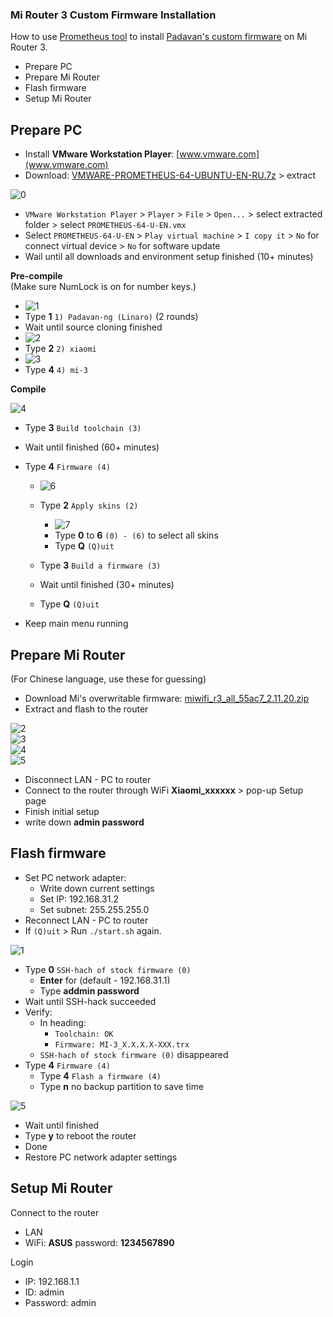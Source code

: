 ### Mi Router 3 Custom Firmware Installation
How to use [Prometheus tool](http://prometheus.freize.net/) to install [Padavan's custom firmware](https://github.com/andy-padavan/rt-n56u) on Mi Router 3.
- Prepare PC
- Prepare Mi Router
- Flash firmware
- Setup Mi Router

## Prepare PC
- Install **VMware Workstation Player**: [www.vmware.com](www.vmware.com)
- Download: [VMWARE-PROMETHEUS-64-UBUNTU-EN-RU.7z](https://disk.yandex.ru/d/6EpD2EpHmB82o) > extract  

![0](https://github.com/rern/MI_Router3_Padavan_installation/blob/master/screenshots/0.jpg)
- `VMware Workstation Player` > `Player` > `File` > `Open...` > select extracted folder > select `PROMETHEUS-64-U-EN.vmx`
- Select `PROMETHEUS-64-U-EN` > `Play virtual machine` > `I copy it` > `No` for connect virtual device > `No` for software update
- Wail until all downloads and environment setup finished (10+ minutes)

**Pre-compile**  
(Make sure NumLock is on for number keys.)  
- ![1](https://github.com/rern/MI_Router3_Padavan_installation/blob/master/screenshots/1.jpg)  
- Type **1** `1) Padavan-ng (Linaro)` (2 rounds)
- Wait until source cloning finished  
- ![2](https://github.com/rern/MI_Router3_Padavan_installation/blob/master/screenshots/2.jpg)  
- Type **2** `2) xiaomi`
- ![3](https://github.com/rern/MI_Router3_Padavan_installation/blob/master/screenshots/3.jpg)  
- Type **4** `4) mi-3`

**Compile**  

![4](https://github.com/rern/MI_Router3_Padavan_installation/blob/master/screenshots/4.jpg)
- Type **3** `Build toolchain (3)`
- Wait until finished (60+ minutes)
- Type **4** `Firmware (4)`  

    - ![6](https://github.com/rern/MI_Router3_Padavan_installation/blob/master/screenshots/6.jpg)
    - Type **2** `Apply skins (2)`  
    
    	- ![7](https://github.com/rern/MI_Router3_Padavan_installation/blob/master/screenshots/7.jpg)
    	- Type **0** to **6** `(0) - (6)` to select all skins  
		- Type **Q** `(Q)uit`  
		
    - Type **3** `Build a firmware (3)`
    - Wait until finished (30+ minutes)
    - Type **Q** `(Q)uit`  
    
- Keep main menu running

## Prepare Mi Router   
(For Chinese language, use these for guessing)  
- Download Mi's overwritable firmware: [miwifi_r3_all_55ac7_2.11.20.zip](https://www.dropbox.com/s/r09dl0or4z2iyxh/miwifi_r3_all_55ac7_2.11.20.zip?dl=1)
- Extract and flash to the router  

![2](https://github.com/rern/MI_Router3_Padavan_installation/blob/master/screenshots/02.jpg)  
![3](https://github.com/rern/MI_Router3_Padavan_installation/blob/master/screenshots/03.jpg)  
![4](https://github.com/rern/MI_Router3_Padavan_installation/blob/master/screenshots/04.jpg)  
![5](https://github.com/rern/MI_Router3_Padavan_installation/blob/master/screenshots/05.jpg)
- Disconnect LAN - PC to router
- Connect to the router through WiFi **Xiaomi_xxxxxx** > pop-up Setup page
- Finish initial setup
- write down **admin password**

## Flash firmware  
- Set PC network adapter:
	- Write down current settings
	- Set IP: 192.168.31.2
	- Set subnet: 255.255.255.0
- Reconnect LAN - PC to router
- If `(Q)uit` > Run `./start.sh` again.  

![1](https://github.com/rern/MI_Router3_Padavan_installation/blob/master/screenshots/01.jpg)
- Type **0** `SSH-hach of stock firmware (0)`
	- **Enter** for (default - 192.168.31.1)
	- Type **addmin password**
- Wait until SSH-hack succeeded
- Verify:
	- In heading:
    	- `Toolchain: OK`
    	- `Firmware: MI-3_X.X.X.X-XXX.trx`
	- `SSH-hach of stock firmware (0)` disappeared
- Type **4** `Firmware (4)`
	- Type **4** `Flash a firmware (4)`
	- Type **n** no backup partition to save time

![5](https://github.com/rern/MI_Router3_Padavan_installation/blob/master/screenshots/5.jpg)
- Wait until finished
- Type **y** to reboot the router
- Done
- Restore PC network adapter settings

## Setup Mi Router  
Connect to the router  
- LAN
- WiFi: **ASUS** password: **1234567890**  

Login
- IP: 192.168.1.1
- ID: admin
- Password: admin
